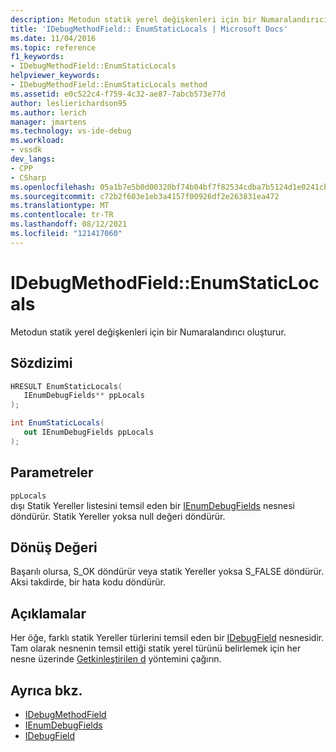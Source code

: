 ```yaml
---
description: Metodun statik yerel değişkenleri için bir Numaralandırıcı oluşturur.
title: 'IDebugMethodField:: EnumStaticLocals | Microsoft Docs'
ms.date: 11/04/2016
ms.topic: reference
f1_keywords:
- IDebugMethodField::EnumStaticLocals
helpviewer_keywords:
- IDebugMethodField::EnumStaticLocals method
ms.assetid: e0c522c4-f759-4c32-ae87-7abcb573e77d
author: leslierichardson95
ms.author: lerich
manager: jmartens
ms.technology: vs-ide-debug
ms.workload:
- vssdk
dev_langs:
- CPP
- CSharp
ms.openlocfilehash: 05a1b7e5b0d00320bf74b04bf7f82534cdba7b5124d1e0241cb028995bd92609
ms.sourcegitcommit: c72b2f603e1eb3a4157f00926df2e263831ea472
ms.translationtype: MT
ms.contentlocale: tr-TR
ms.lasthandoff: 08/12/2021
ms.locfileid: "121417060"
---
```

# <a name="idebugmethodfieldenumstaticlocals"></a>IDebugMethodField::EnumStaticLocals
Metodun statik yerel değişkenleri için bir Numaralandırıcı oluşturur.

## <a name="syntax"></a>Sözdizimi

```cpp
HRESULT EnumStaticLocals( 
   IEnumDebugFields** ppLocals
);
```

```csharp
int EnumStaticLocals(
   out IEnumDebugFields ppLocals
);
```

## <a name="parameters"></a>Parametreler
`ppLocals`\
dışı Statik Yereller listesini temsil eden bir [IEnumDebugFields](../../../extensibility/debugger/reference/ienumdebugfields.md) nesnesi döndürür. Statik Yereller yoksa null değeri döndürür.

## <a name="return-value"></a>Dönüş Değeri
 Başarılı olursa, S_OK döndürür veya statik Yereller yoksa S_FALSE döndürür. Aksi takdirde, bir hata kodu döndürür.

## <a name="remarks"></a>Açıklamalar
 Her öğe, farklı statik Yereller türlerini temsil eden bir [IDebugField](../../../extensibility/debugger/reference/idebugfield.md) nesnesidir. Tam olarak nesnenin temsil ettiği statik yerel türünü belirlemek için her nesne üzerinde [Getkinleştirilen d](../../../extensibility/debugger/reference/idebugfield-getkind.md) yöntemini çağırın.

## <a name="see-also"></a>Ayrıca bkz.
- [IDebugMethodField](../../../extensibility/debugger/reference/idebugmethodfield.md)
- [IEnumDebugFields](../../../extensibility/debugger/reference/ienumdebugfields.md)
- [IDebugField](../../../extensibility/debugger/reference/idebugfield.md)
